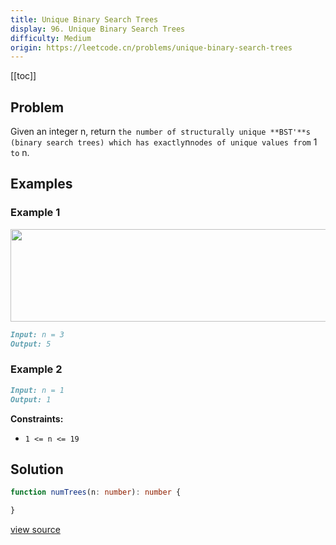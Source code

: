 ```yaml
---
title: Unique Binary Search Trees
display: 96. Unique Binary Search Trees
difficulty: Medium
origin: https://leetcode.cn/problems/unique-binary-search-trees
---
```


[[toc]]

## Problem

Given an integer n, return `the number of structurally unique **BST'**s (binary search trees) which has exactly`n`nodes of unique values from` 1 `to` n.

## Examples

### Example 1

<img alt="" src="https://assets.leetcode.com/uploads/2021/01/18/uniquebstn3.jpg" style="width: 600px; height: 148px;" />

```md
Input: n = 3
Output: 5
```

### Example 2

```md
Input: n = 1
Output: 1
```

**Constraints:**

- <code>1 &lt;= n &lt;= 19</code>

## Solution

```ts
function numTrees(n: number): number {

}
```

[view source](https://leetcode.cn/problems/unique-binary-search-trees)
